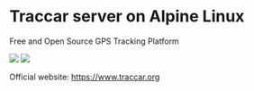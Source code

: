 Traccar server on Alpine Linux
====
Free and Open Source GPS Tracking Platform

[![](https://images.microbadger.com/badges/image/magnaz/traccar.svg)](http://microbadger.com/images/magnaz/traccar "Get your own image badge on microbadger.com") [![](https://images.microbadger.com/badges/version/magnaz/traccar.svg)](http://microbadger.com/images/magnaz/traccar "Get your own version badge on microbadger.com")

Official website: https://www.traccar.org